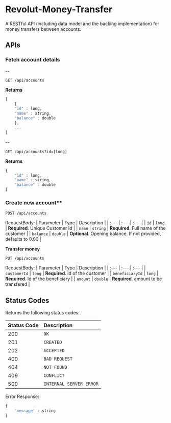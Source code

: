 # Revolut-Money-Transfer
A RESTful API (including data model and the backing implementation) for money transfers between accounts.

## APIs
### Fetch account details
--
```http
GET /api/accounts
```
**Returns**
```javascript
[
    {
    "id" : long,
    "name" : string,
    "balance" : double
    },
    ...
]
```
--
```http
GET /api/accounts?id=[long]
```
**Returns**
```javascript
{
    "id" : long,
    "name" : string,
    "balance" : double
}
```
### Create new account**
```http
POST /api/accounts
```
RequestBody:
| Parameter | Type | Description |
| :--- | :--- | :--- |
| `id` | `long` |  **Required**. Unique Customer Id  |
| `name` | `string` |  **Required**. Full name of the customer  |
| `balance` | `double` |  **Optional**. Opening balance. If not provided, defaults to 0.00 |

**Transfer money**
```http
PUT /api/accounts
```
RequestBody:
| Parameter | Type | Description |
| :--- | :--- | :--- |
| `customerId` | `long` |  **Required**. Id of the customer  |
| `beneficiaryId` | `long` |  **Required**. Id of the beneficiary  |
| `amount` | `double` |  **Required**. amount to be transfered |


## Status Codes

Returns the following status codes:

| Status Code | Description |
| :--- | :--- |
| 200 | `OK` |
| 201 | `CREATED` |
| 202 | `ACCEPTED` |
| 400 | `BAD REQUEST` |
| 404 | `NOT FOUND` |
| 409 | `CONFLICT` |
| 500 | `INTERNAL SERVER ERROR` |

Error Response:
```javascript
{
    'message' : string
}
```